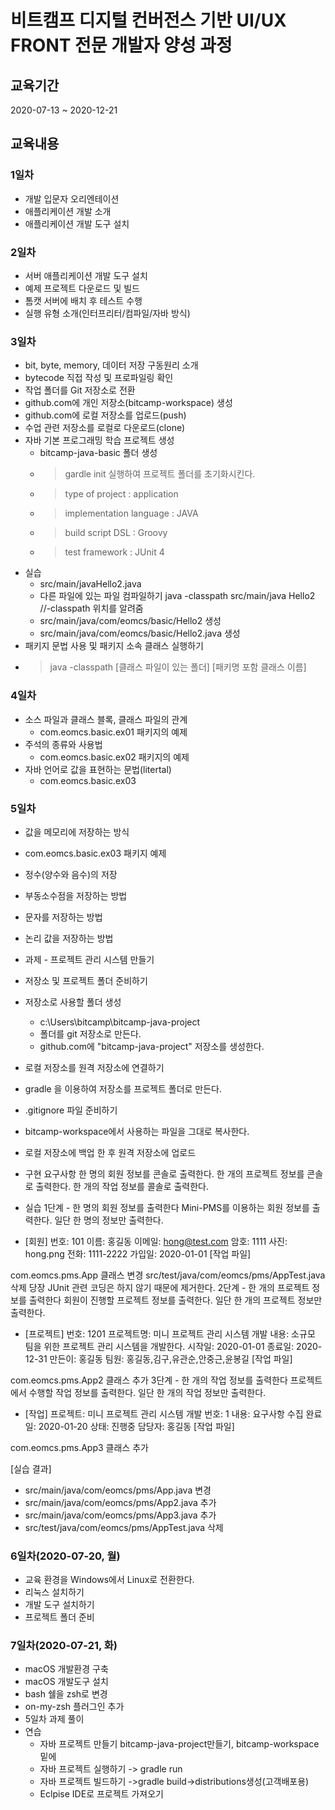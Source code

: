 # 비트캠프 디지털 컨버전스 기반 UI/UX FRONT 전문 개발자 양성 과정

## 교육기간
2020-07-13 ~ 2020-12-21

## 교육내용

### 1일차

- 개발 입문자 오리엔테이션
- 애플리케이션 개발 소개
- 애플리케이션 개발 도구 설치


### 2일차

- 서버 애플리케이션 개발 도구 설치
- 예제 프로젝트 다운로드 및 빌드
- 톰캣 서버에 배치 후 테스트 수행
- 실행 유형 소개(인터프리터/컴파일/자바 방식)


### 3일차

- bit, byte, memory, 데이터 저장 구동원리 소개
- bytecode 직접 작성 및 프로파일링 확인
- 작업 폴더를 Git 저장소로 전환
- github.com에 개인 저장소(bitcamp-workspace) 생성
- github.com에 로컬 저장소를 업로드(push)
- 수업 관련 저장소를 로컬로 다운로드(clone)
- 자바 기본 프로그래밍 학습 프로젝트 생성
    - bitcamp-java-basic 폴더 생성
    - > gardle init 실행하여 프로젝트 폴더를 초기화시킨다.
    - > type of project : application
    - > implementation language : JAVA
    - > build script DSL : Groovy
    - > test framework : JUnit 4
- 실습
    - src/main/javaHello2.java    
    - 다른 파일에 있는 파일 컴파일하기
        java -classpath src/main/java Hello2 
        //-classpath 위치를 알려줌
    - src/main/java/com/eomcs/basic/Hello2 생성
    - src/main/java/com/eomcs/basic/Hello2.java 생성
- 패키지 문법 사용 및 패키지 소속 클래스 실행하기
 - > java -classpath [클래스 파일이 있는 폴더] [패키명 포함 클래스 이름]


### 4일차

- 소스 파일과 클래스 블록, 클래스 파일의 관계 
    - com.eomcs.basic.ex01 패키지의 예제
- 주석의 종류와 사용법
    - com.eomcs.basic.ex02 패키지의 예제
- 자바 언어로 값을 표현하는 문법(litertal)
    - com.eomcs.basic.ex03


### 5일차
- 값을 메모리에 저장하는 방식
- com.eomcs.basic.ex03 패키지 예제
- 정수(양수와 음수)의 저장
- 부동소수점을 저장하는 방법
- 문자를 저장하는 방법
- 논리 값을 저장하는 방법


- 과제 - 프로젝트 관리 시스템 만들기
- 저장소 및 프로젝트 폴더 준비하기
- 저장소로 사용할 폴더 생성
    - c:\Users\bitcamp\bitcamp-java-project
    - 폴더를 git 저장소로 만든다.
    - github.com에 "bitcamp-java-project" 저장소를 생성한다.
- 로컬 저장소를 원격 저장소에 연결하기
- gradle 을 이용하여 저장소를 프로젝트 폴더로 만든다.
- .gitignore 파일 준비하기
- bitcamp-workspace에서 사용하는 파일을 그대로 복사한다.
- 로컬 저장소에 백업 한 후 원격 저장소에 업로드

- 구현 요구사항
한 명의 회원 정보를 콘솔로 출력한다.
한 개의 프로젝트 정보를 콘솔로 출력한다.
한 개의 작업 정보를 콜솔로 출력한다.

- 실습
1단계 - 한 명의 회원 정보를 출력한다
Mini-PMS를 이용하는 회원 정보를 출력한다. 일단 한 명의 정보만 출력한다.

- [회원]
번호: 101
이름: 홍길동
이메일: hong@test.com
암호: 1111
사진: hong.png
전화: 1111-2222
가입일: 2020-01-01
[작업 파일]

com.eomcs.pms.App 클래스 변경
src/test/java/com/eomcs/pms/AppTest.java 삭제
당장 JUnit 관련 코딩은 하지 않기 때문에 제거한다.
2단계 - 한 개의 프로젝트 정보를 출력한다
회원이 진행할 프로젝트 정보를 출력한다. 일단 한 개의 프로젝트 정보만 출력한다.

- [프로젝트]
번호: 1201
프로젝트명: 미니 프로젝트 관리 시스템 개발
내용: 소규모 팀을 위한 프로젝트 관리 시스템을 개발한다.
시작일: 2020-01-01
종료일: 2020-12-31
만든이: 홍길동
팀원: 홍길동,김구,유관순,안중근,윤봉길
[작업 파일]

com.eomcs.pms.App2 클래스 추가
3단계 - 한 개의 작업 정보를 출력한다
프로젝트에서 수행할 작업 정보를 출력한다. 일단 한 개의 작업 정보만 출력한다.

- [작업]
프로젝트: 미니 프로젝트 관리 시스템 개발
번호: 1
내용: 요구사항 수집
완료일: 2020-01-20
상태: 진행중
담당자: 홍길동
[작업 파일]

com.eomcs.pms.App3 클래스 추가

 [실습 결과]
- src/main/java/com/eomcs/pms/App.java 변경
- src/main/java/com/eomcs/pms/App2.java 추가
- src/main/java/com/eomcs/pms/App3.java 추가
- src/test/java/com/eomcs/pms/AppTest.java 삭제



### 6일차(2020-07-20, 월)
- 교육 환경을 Windows에서 Linux로 전환한다.
- 리눅스 설치하기
- 개발 도구 설치하기
- 프로젝트 폴더 준비

### 7일차(2020-07-21, 화)
- macOS 개발환경 구축
- macOS 개발도구 설치
- bash 쉘을 zsh로 변경
- on-my-zsh 플러그인 추가
- 5일차 과제 풀이
- 연습 
    - 자바 프로젝트 만들기
        bitcamp-java-project만들기, bitcamp-workspace 밑에
    - 자바 프로젝트 실행하기
        -> gradle run
    - 자바 프로젝트 빌드하기 
        ->gradle build->distributions생성(고객배포용)
    - Eclpise IDE로 프로젝트 가져오기
